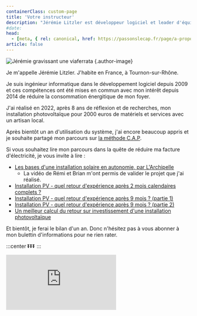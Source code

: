 ```yaml
---
containerClass: custom-page
title: 'Votre instructeur'
description: "Jérémie Litzler est développeur logiciel et leader d'équipe de développement depuis 2009. Il s'intéresse depuis 2014 à son impact sur l'environnement et la réduction de l'utilisation d'énergie."
#date:
head:
  - [meta, { rel: canonical, href: https://passonslecap.fr/page/a-propos/ }]
article: false
---
```


![Jérémie gravissant une viaferrata](/images/profilepic-400w.jpg) {.author-image}

Je m'appelle Jérémie Litzler. J'habite en France, à Tournon-sur-Rhône.

Je suis ingénieur informatique dans le développement logiciel depuis 2009 et ces compétences ont été mises en commun avec mon intérêt depuis 2014 de réduire la consommation énergitique de mon foyer.

J'ai réalisé en 2022, après 8 ans de réflexion et de recherches, mon installation photovoltaïque pour 2000 euros de matériels et services avec un artisan local.

Après bientôt un an d'utilisation du système, j'ai encore beaucoup appris et je souhaite partagé mon parcours sur [la méthode C.A.P](../../README.md).

Si vous souhaitez lire mon parcours dans la quête de réduire ma facture d'électricité, je vous invite à lire :

- [Les bases d'une installation solaire en autonomie, par L'Archipelle](https://iamjeremie.me/fr/2022/05/les-bases-d-une-installation-solaire-en-autonomie-larchipelle/)
  - La vidéo de Rémi et Brian m'ont permis de valider le projet que j'ai réalisé.
- [Installation PV - quel retour d'expérience après 2 mois calendaires complets ?](https://iamjeremie.me/fr/2022/06/retour-d-exprerience-sur-une-installation-pv-1mois)
- [Installation PV - quel retour d'expérience après 9 mois ? (partie 1)](https://iamjeremie.me/fr/2022/12/retour-d-experience-sur-une-installation-pv-9mois-partie-1/)
- [Installation PV - quel retour d'expérience après 9 mois ? (partie 2)](https://iamjeremie.me/fr/2022/12/retour-d-experience-sur-une-installation-pv-9mois-partie-2/)
- [Un meilleur calcul du retour sur investissement d'une installation photovoltaïque](https://iamjeremie.me/fr/2023/01/calculer-le-retour-sur-investissement-pv/)

Et bientôt, je ferai le bilan d'un an. Donc n'hésitez pas à vous abonner à mon bulettin d'informations pour ne rien rater.

:::center
⏬⏬⏬
:::

<!-- markdownlint-disable MD033 -->
<p class="newsletter-wrapper newsletter-wrapper-slim"><iframe class="newsletter-embed" src="https://passonslecap.substack.com/embed" frameborder="0" scrolling="no"></iframe></p>
